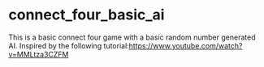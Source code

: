 # connect_four_basic_ai

This is a basic connect four game with a basic random number generated AI. Inspired by the following tutorial:https://www.youtube.com/watch?v=MMLtza3CZFM

